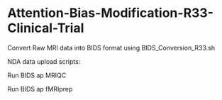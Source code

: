 # Attention-Bias-Modification-R33-Clinical-Trial


Convert Raw MRI data into BIDS format using BIDS_Conversion_R33.sh

NDA data upload scripts:

Run BIDS ap MRIQC 

Run BIDS ap fMRIprep
